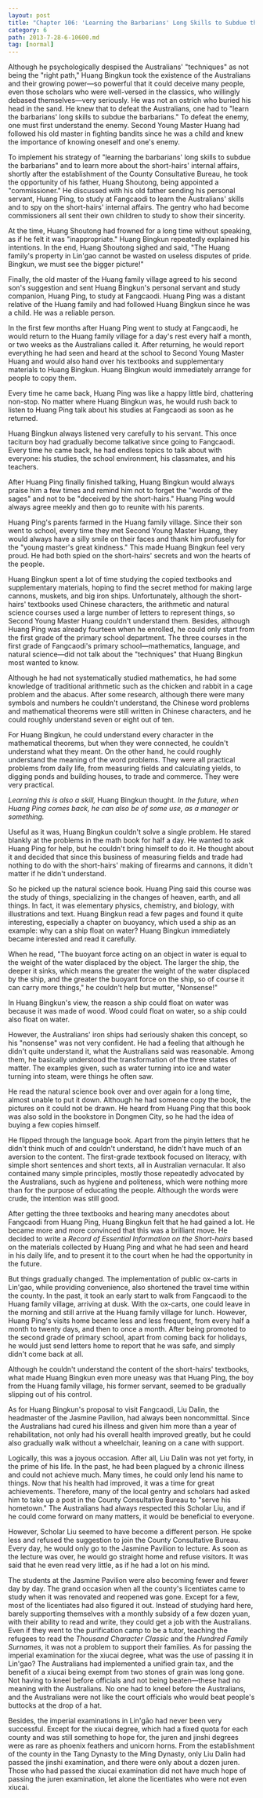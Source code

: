 ```yaml
---
layout: post
title: "Chapter 106: 'Learning the Barbarians' Long Skills to Subdue the Barbarians'"
category: 6
path: 2013-7-28-6-10600.md
tag: [normal]
---
```


Although he psychologically despised the Australians' "techniques" as not being the "right path," Huang Bingkun took the existence of the Australians and their growing power—so powerful that it could deceive many people, even those scholars who were well-versed in the classics, who willingly debased themselves—very seriously. He was not an ostrich who buried his head in the sand. He knew that to defeat the Australians, one had to "learn the barbarians' long skills to subdue the barbarians." To defeat the enemy, one must first understand the enemy. Second Young Master Huang had followed his old master in fighting bandits since he was a child and knew the importance of knowing oneself and one's enemy.

To implement his strategy of "learning the barbarians' long skills to subdue the barbarians" and to learn more about the short-hairs' internal affairs, shortly after the establishment of the County Consultative Bureau, he took the opportunity of his father, Huang Shoutong, being appointed a "commissioner." He discussed with his old father sending his personal servant, Huang Ping, to study at Fangcaodi to learn the Australians' skills and to spy on the short-hairs' internal affairs. The gentry who had become commissioners all sent their own children to study to show their sincerity.

At the time, Huang Shoutong had frowned for a long time without speaking, as if he felt it was "inappropriate." Huang Bingkun repeatedly explained his intentions. In the end, Huang Shoutong sighed and said, "The Huang family's property in Lin'gao cannot be wasted on useless disputes of pride. Bingkun, we must see the bigger picture!"

Finally, the old master of the Huang family village agreed to his second son's suggestion and sent Huang Bingkun's personal servant and study companion, Huang Ping, to study at Fangcaodi. Huang Ping was a distant relative of the Huang family and had followed Huang Bingkun since he was a child. He was a reliable person.

In the first few months after Huang Ping went to study at Fangcaodi, he would return to the Huang family village for a day's rest every half a month, or two weeks as the Australians called it. After returning, he would report everything he had seen and heard at the school to Second Young Master Huang and would also hand over his textbooks and supplementary materials to Huang Bingkun. Huang Bingkun would immediately arrange for people to copy them.

Every time he came back, Huang Ping was like a happy little bird, chattering non-stop. No matter where Huang Bingkun was, he would rush back to listen to Huang Ping talk about his studies at Fangcaodi as soon as he returned.

Huang Bingkun always listened very carefully to his servant. This once taciturn boy had gradually become talkative since going to Fangcaodi. Every time he came back, he had endless topics to talk about with everyone: his studies, the school environment, his classmates, and his teachers.

After Huang Ping finally finished talking, Huang Bingkun would always praise him a few times and remind him not to forget the "words of the sages" and not to be "deceived by the short-hairs." Huang Ping would always agree meekly and then go to reunite with his parents.

Huang Ping's parents farmed in the Huang family village. Since their son went to school, every time they met Second Young Master Huang, they would always have a silly smile on their faces and thank him profusely for the "young master's great kindness." This made Huang Bingkun feel very proud. He had both spied on the short-hairs' secrets and won the hearts of the people.

Huang Bingkun spent a lot of time studying the copied textbooks and supplementary materials, hoping to find the secret method for making large cannons, muskets, and big iron ships. Unfortunately, although the short-hairs' textbooks used Chinese characters, the arithmetic and natural science courses used a large number of letters to represent things, so Second Young Master Huang couldn't understand them. Besides, although Huang Ping was already fourteen when he enrolled, he could only start from the first grade of the primary school department. The three courses in the first grade of Fangcaodi's primary school—mathematics, language, and natural science—did not talk about the "techniques" that Huang Bingkun most wanted to know.

Although he had not systematically studied mathematics, he had some knowledge of traditional arithmetic such as the chicken and rabbit in a cage problem and the abacus. After some research, although there were many symbols and numbers he couldn't understand, the Chinese word problems and mathematical theorems were still written in Chinese characters, and he could roughly understand seven or eight out of ten.

For Huang Bingkun, he could understand every character in the mathematical theorems, but when they were connected, he couldn't understand what they meant. On the other hand, he could roughly understand the meaning of the word problems. They were all practical problems from daily life, from measuring fields and calculating yields, to digging ponds and building houses, to trade and commerce. They were very practical.

*Learning this is also a skill,* Huang Bingkun thought. *In the future, when Huang Ping comes back, he can also be of some use, as a manager or something.*

Useful as it was, Huang Bingkun couldn't solve a single problem. He stared blankly at the problems in the math book for half a day. He wanted to ask Huang Ping for help, but he couldn't bring himself to do it. He thought about it and decided that since this business of measuring fields and trade had nothing to do with the short-hairs' making of firearms and cannons, it didn't matter if he didn't understand.

So he picked up the natural science book. Huang Ping said this course was the study of things, specializing in the changes of heaven, earth, and all things. In fact, it was elementary physics, chemistry, and biology, with illustrations and text. Huang Bingkun read a few pages and found it quite interesting, especially a chapter on buoyancy, which used a ship as an example: why can a ship float on water? Huang Bingkun immediately became interested and read it carefully.

When he read, "The buoyant force acting on an object in water is equal to the weight of the water displaced by the object. The larger the ship, the deeper it sinks, which means the greater the weight of the water displaced by the ship, and the greater the buoyant force on the ship, so of course it can carry more things," he couldn't help but mutter, "Nonsense!"

In Huang Bingkun's view, the reason a ship could float on water was because it was made of wood. Wood could float on water, so a ship could also float on water.

However, the Australians' iron ships had seriously shaken this concept, so his "nonsense" was not very confident. He had a feeling that although he didn't quite understand it, what the Australians said was reasonable. Among them, he basically understood the transformation of the three states of matter. The examples given, such as water turning into ice and water turning into steam, were things he often saw.

He read the natural science book over and over again for a long time, almost unable to put it down. Although he had someone copy the book, the pictures on it could not be drawn. He heard from Huang Ping that this book was also sold in the bookstore in Dongmen City, so he had the idea of buying a few copies himself.

He flipped through the language book. Apart from the pinyin letters that he didn't think much of and couldn't understand, he didn't have much of an aversion to the content. The first-grade textbook focused on literacy, with simple short sentences and short texts, all in Australian vernacular. It also contained many simple principles, mostly those repeatedly advocated by the Australians, such as hygiene and politeness, which were nothing more than for the purpose of educating the people. Although the words were crude, the intention was still good.

After getting the three textbooks and hearing many anecdotes about Fangcaodi from Huang Ping, Huang Bingkun felt that he had gained a lot. He became more and more convinced that this was a brilliant move. He decided to write a *Record of Essential Information on the Short-hairs* based on the materials collected by Huang Ping and what he had seen and heard in his daily life, and to present it to the court when he had the opportunity in the future.

But things gradually changed. The implementation of public ox-carts in Lin'gao, while providing convenience, also shortened the travel time within the county. In the past, it took an early start to walk from Fangcaodi to the Huang family village, arriving at dusk. With the ox-carts, one could leave in the morning and still arrive at the Huang family village for lunch. However, Huang Ping's visits home became less and less frequent, from every half a month to twenty days, and then to once a month. After being promoted to the second grade of primary school, apart from coming back for holidays, he would just send letters home to report that he was safe, and simply didn't come back at all.

Although he couldn't understand the content of the short-hairs' textbooks, what made Huang Bingkun even more uneasy was that Huang Ping, the boy from the Huang family village, his former servant, seemed to be gradually slipping out of his control.

As for Huang Bingkun's proposal to visit Fangcaodi, Liu Dalin, the headmaster of the Jasmine Pavilion, had always been noncommittal. Since the Australians had cured his illness and given him more than a year of rehabilitation, not only had his overall health improved greatly, but he could also gradually walk without a wheelchair, leaning on a cane with support.

Logically, this was a joyous occasion. After all, Liu Dalin was not yet forty, in the prime of his life. In the past, he had been plagued by a chronic illness and could not achieve much. Many times, he could only lend his name to things. Now that his health had improved, it was a time for great achievements. Therefore, many of the local gentry and scholars had asked him to take up a post in the County Consultative Bureau to "serve his hometown." The Australians had always respected this Scholar Liu, and if he could come forward on many matters, it would be beneficial to everyone.

However, Scholar Liu seemed to have become a different person. He spoke less and refused the suggestion to join the County Consultative Bureau. Every day, he would only go to the Jasmine Pavilion to lecture. As soon as the lecture was over, he would go straight home and refuse visitors. It was said that he even read very little, as if he had a lot on his mind.

The students at the Jasmine Pavilion were also becoming fewer and fewer day by day. The grand occasion when all the county's licentiates came to study when it was renovated and reopened was gone. Except for a few, most of the licentiates had also figured it out. Instead of studying hard here, barely supporting themselves with a monthly subsidy of a few dozen yuan, with their ability to read and write, they could get a job with the Australians. Even if they went to the purification camp to be a tutor, teaching the refugees to read the *Thousand Character Classic* and the *Hundred Family Surnames*, it was not a problem to support their families. As for passing the imperial examination for the xiucai degree, what was the use of passing it in Lin'gao? The Australians had implemented a unified grain tax, and the benefit of a xiucai being exempt from two stones of grain was long gone. Not having to kneel before officials and not being beaten—these had no meaning with the Australians. No one had to kneel before the Australians, and the Australians were not like the court officials who would beat people's buttocks at the drop of a hat.

Besides, the imperial examinations in Lin'gāo had never been very successful. Except for the xiucai degree, which had a fixed quota for each county and was still something to hope for, the juren and jinshi degrees were as rare as phoenix feathers and unicorn horns. From the establishment of the county in the Tang Dynasty to the Ming Dynasty, only Liu Dalin had passed the jinshi examination, and there were only about a dozen juren. Those who had passed the xiucai examination did not have much hope of passing the juren examination, let alone the licentiates who were not even xiucai.